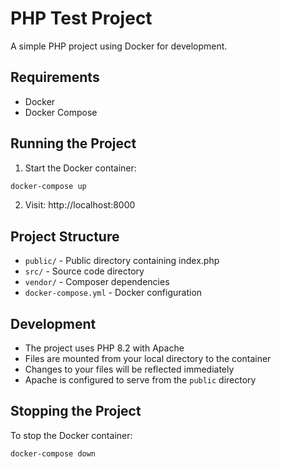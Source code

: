 # PHP Test Project

A simple PHP project using Docker for development.

## Requirements

- Docker
- Docker Compose

## Running the Project

1. Start the Docker container:

```bash
docker-compose up
```

2. Visit: http://localhost:8000

## Project Structure

- `public/` - Public directory containing index.php
- `src/` - Source code directory
- `vendor/` - Composer dependencies
- `docker-compose.yml` - Docker configuration

## Development

- The project uses PHP 8.2 with Apache
- Files are mounted from your local directory to the container
- Changes to your files will be reflected immediately
- Apache is configured to serve from the `public` directory

## Stopping the Project

To stop the Docker container:

```bash
docker-compose down
```

